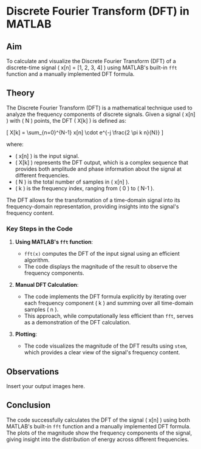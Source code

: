 # Discrete Fourier Transform (DFT) in MATLAB

## Aim
To calculate and visualize the Discrete Fourier Transform (DFT) of a discrete-time signal \( x[n] = [1, 2, 3, 4] \) using MATLAB's built-in `fft` function and a manually implemented DFT formula.

## Theory
The Discrete Fourier Transform (DFT) is a mathematical technique used to analyze the frequency components of discrete signals. Given a signal \( x[n] \) with \( N \) points, the DFT \( X[k] \) is defined as:

\[
X[k] = \sum_{n=0}^{N-1} x[n] \cdot e^{-j \frac{2 \pi k n}{N}}
\]

where:
- \( x[n] \) is the input signal.
- \( X[k] \) represents the DFT output, which is a complex sequence that provides both amplitude and phase information about the signal at different frequencies.
- \( N \) is the total number of samples in \( x[n] \).
- \( k \) is the frequency index, ranging from \( 0 \) to \( N-1 \).

The DFT allows for the transformation of a time-domain signal into its frequency-domain representation, providing insights into the signal's frequency content.

### Key Steps in the Code
1. **Using MATLAB's `fft` function**:
   - `fft(x)` computes the DFT of the input signal using an efficient algorithm.
   - The code displays the magnitude of the result to observe the frequency components.

2. **Manual DFT Calculation**:
   - The code implements the DFT formula explicitly by iterating over each frequency component \( k \) and summing over all time-domain samples \( n \).
   - This approach, while computationally less efficient than `fft`, serves as a demonstration of the DFT calculation.

3. **Plotting**:
   - The code visualizes the magnitude of the DFT results using `stem`, which provides a clear view of the signal's frequency content.

## Observations
Insert your output images here.

## Conclusion
The code successfully calculates the DFT of the signal \( x[n] \) using both MATLAB's built-in `fft` function and a manually implemented DFT formula. The plots of the magnitude show the frequency components of the signal, giving insight into the distribution of energy across different frequencies.
